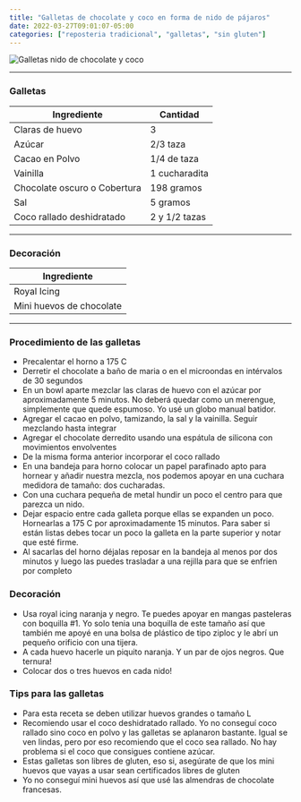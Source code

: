 ```yaml
---
title: "Galletas de chocolate y coco en forma de nido de pájaros"
date: 2022-03-27T09:01:07-05:00
categories: ["reposteria tradicional", "galletas", "sin gluten"]
---
```

![Galletas nido de chocolate y coco](../../images/galletas_nido_chocolate_y_coco.jpg)
___
### Galletas 

| Ingrediente | Cantidad |
| ----------- | ----------- |
| Claras de huevo | 3 |
| Azúcar | 2/3 taza |
| Cacao en Polvo | 1/4 de taza |
| Vainilla | 1 cucharadita | 
| Chocolate oscuro o Cobertura | 198 gramos |
| Sal | 5 gramos |
| Coco rallado deshidratado | 2 y 1/2 tazas |
___

### Decoración

| Ingrediente | 
| ----------- | 
| Royal Icing |
| Mini huevos de chocolate |
___

### Procedimiento de las galletas
- Precalentar el horno a 175 C
- Derretir el chocolate a baño de maria o en el microondas en intérvalos de 30 segundos
- En un bowl aparte mezclar las claras de huevo con el azúcar por aproximadamente 5 minutos. No deberá quedar como un merengue, simplemente que quede espumoso. Yo usé un globo manual batidor.
- Agregar el cacao en polvo, tamizando, la sal y la vainilla. Seguir mezclando hasta integrar
- Agregar el chocolate derredito usando una espátula de silicona con movimientos envolventes
- De la misma forma anterior incorporar el coco rallado
- En una bandeja para horno colocar un papel parafinado apto para hornear y añadir nuestra mezcla, nos podemos apoyar en una cuchara medidora de tamaño: dos cucharadas.
- Con una cuchara pequeña de metal hundir un poco el centro para que parezca un nido.
- Dejar espacio entre cada galleta porque ellas se expanden un poco. Hornearlas a 175 C por aproximadamente 15 minutos. Para saber si están listas debes tocar un poco la galleta en la parte superior y notar que esté firme. 
- Al sacarlas del horno déjalas reposar en la bandeja al menos por dos minutos y luego las puedes trasladar a una rejilla para que se enfrien por completo

### Decoración

- Usa royal icing naranja y negro. Te puedes apoyar en mangas pasteleras con boquilla #1. Yo solo tenia una boquilla de este tamaño así que también me apoyé en una bolsa de plástico de tipo ziploc y le abrí un pequeño orificio con una tijera.
- A cada huevo hacerle un piquito naranja. Y un par de ojos negros. Que ternura!
- Colocar dos o tres huevos en cada nido! 


### Tips para las galletas
- Para esta receta se deben utilizar huevos grandes o tamaño L
- Recomiendo usar el coco deshidratado rallado. Yo no conseguí coco rallado sino coco en polvo y las galletas se aplanaron bastante. Igual se ven lindas, pero por eso recomiendo que el coco sea rallado. No hay problema si el coco que consigues contiene azúcar.
- Estas galletas son libres de gluten, eso si, asegúrate de que los mini huevos que vayas a usar sean certificados libres de gluten
- Yo no conseguí mini huevos así que usé las almendras de chocolate francesas.
 



